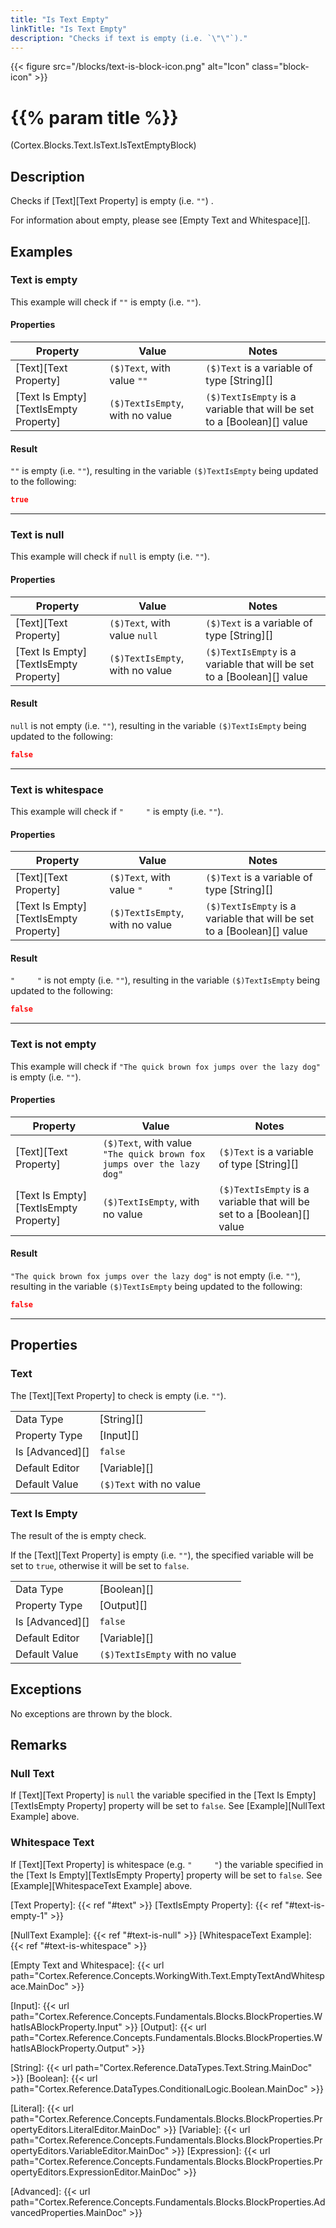 ```yaml
---
title: "Is Text Empty"
linkTitle: "Is Text Empty"
description: "Checks if text is empty (i.e. `\"\"`)."
---
```


{{< figure src="/blocks/text-is-block-icon.png" alt="Icon" class="block-icon" >}}

# {{% param title %}}

<p class="namespace">(Cortex.Blocks.Text.IsText.IsTextEmptyBlock)</p>

## Description

Checks if [Text][Text Property] is empty (i.e. `""`) .

For information about empty, please see [Empty Text and Whitespace][].

## Examples

### Text is empty

This example will check if `""` is empty (i.e. `""`).

#### Properties

| Property           | Value                     | Notes                                    |
|--------------------|---------------------------|------------------------------------------|
| [Text][Text Property] | `($)Text`, with value `""` | `($)Text` is a variable of type [String][] |
| [Text Is Empty][TextIsEmpty Property] | `($)TextIsEmpty`, with no value | `($)TextIsEmpty` is a variable that will be set to a [Boolean][] value |

#### Result

`""` is empty (i.e. `""`), resulting in the variable `($)TextIsEmpty` being updated to the following:

```json
true
```

***

### Text is null

This example will check if `null` is empty (i.e. `""`).

#### Properties

| Property           | Value                     | Notes                                    |
|--------------------|---------------------------|------------------------------------------|
| [Text][Text Property] | `($)Text`, with value `null` | `($)Text` is a variable of type [String][] |
| [Text Is Empty][TextIsEmpty Property] | `($)TextIsEmpty`, with no value | `($)TextIsEmpty` is a variable that will be set to a [Boolean][] value |

#### Result

`null` is not empty (i.e. `""`), resulting in the variable `($)TextIsEmpty` being updated to the following:

```json
false
```

***

### Text is whitespace

This example will check if `"     "` is empty (i.e. `""`).

#### Properties

| Property           | Value                     | Notes                                    |
|--------------------|---------------------------|------------------------------------------|
| [Text][Text Property] | `($)Text`, with value `"     "` | `($)Text` is a variable of type [String][] |
| [Text Is Empty][TextIsEmpty Property] | `($)TextIsEmpty`, with no value | `($)TextIsEmpty` is a variable that will be set to a [Boolean][] value |

#### Result

`"     "` is not empty (i.e. `""`), resulting in the variable `($)TextIsEmpty` being updated to the following:

```json
false
```

***

### Text is not empty

This example will check if `"The quick brown fox jumps over the lazy dog"` is empty (i.e. `""`).

#### Properties

| Property           | Value                     | Notes                                    |
|--------------------|---------------------------|------------------------------------------|
| [Text][Text Property] | `($)Text`, with value `"The quick brown fox jumps over the lazy dog"` | `($)Text` is a variable of type [String][] |
| [Text Is Empty][TextIsEmpty Property] | `($)TextIsEmpty`, with no value | `($)TextIsEmpty` is a variable that will be set to a [Boolean][] value |

#### Result

`"The quick brown fox jumps over the lazy dog"` is not empty (i.e. `""`), resulting in the variable `($)TextIsEmpty` being updated to the following:

```json
false
```

***

## Properties

### Text

The [Text][Text Property] to check is empty (i.e. `""`).

| | |
|--------------------|---------------------------|
| Data Type | [String][] |
| Property Type | [Input][] |
| Is [Advanced][] | `false` |
| Default Editor | [Variable][] |
| Default Value | `($)Text` with no value |

### Text Is Empty

The result of the is empty check.

If the [Text][Text Property] is empty (i.e. `""`), the specified variable will be set to `true`, otherwise it will be set to `false`.

| | |
|--------------------|---------------------------|
| Data Type | [Boolean][] |
| Property Type | [Output][] |
| Is [Advanced][] | `false` |
| Default Editor | [Variable][] |
| Default Value | `($)TextIsEmpty` with no value |

## Exceptions

No exceptions are thrown by the block.

## Remarks

### Null Text

If [Text][Text Property] is `null` the variable specified in the [Text Is Empty][TextIsEmpty Property] property will be set to `false`. See [Example][NullText Example] above.

### Whitespace Text

If [Text][Text Property] is whitespace (e.g. `"     "`) the variable specified in the [Text Is Empty][TextIsEmpty Property] property will be set to `false`. See [Example][WhitespaceText Example] above.

[Text Property]: {{< ref "#text" >}}
[TextIsEmpty Property]: {{< ref "#text-is-empty-1" >}}

[NullText Example]: {{< ref "#text-is-null" >}}
[WhitespaceText Example]: {{< ref "#text-is-whitespace" >}}

[Empty Text and Whitespace]: {{< url path="Cortex.Reference.Concepts.WorkingWith.Text.EmptyTextAndWhitespace.MainDoc" >}}

[Input]: {{< url path="Cortex.Reference.Concepts.Fundamentals.Blocks.BlockProperties.WhatIsABlockProperty.Input" >}}
[Output]: {{< url path="Cortex.Reference.Concepts.Fundamentals.Blocks.BlockProperties.WhatIsABlockProperty.Output" >}}

[String]: {{< url path="Cortex.Reference.DataTypes.Text.String.MainDoc" >}}
[Boolean]: {{< url path="Cortex.Reference.DataTypes.ConditionalLogic.Boolean.MainDoc" >}}

[Literal]: {{< url path="Cortex.Reference.Concepts.Fundamentals.Blocks.BlockProperties.PropertyEditors.LiteralEditor.MainDoc" >}}
[Variable]: {{< url path="Cortex.Reference.Concepts.Fundamentals.Blocks.BlockProperties.PropertyEditors.VariableEditor.MainDoc" >}}
[Expression]: {{< url path="Cortex.Reference.Concepts.Fundamentals.Blocks.BlockProperties.PropertyEditors.ExpressionEditor.MainDoc" >}}

[Advanced]: {{< url path="Cortex.Reference.Concepts.Fundamentals.Blocks.BlockProperties.AdvancedProperties.MainDoc" >}}

